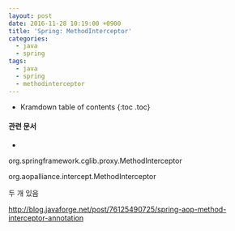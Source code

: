 ```yaml
---
layout: post
date: 2016-11-28 10:19:00 +0900
title: 'Spring: MethodInterceptor'
categories:
  - java
  - spring
tags:
  - java
  - spring
  - methodinterceptor
---
```


* Kramdown table of contents
{:toc .toc}

#### 관련 문서

-

org.springframework.cglib.proxy.MethodInterceptor

org.aopalliance.intercept.MethodInterceptor

두 개 있음

http://blog.javaforge.net/post/76125490725/spring-aop-method-interceptor-annotation
